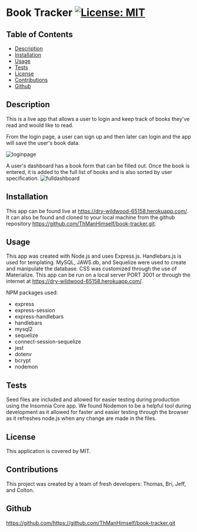 # Book Tracker [![License: MIT](https://img.shields.io/badge/License-MIT-yellow.svg)](https://opensource.org/licenses/MIT)

## Table of Contents
* [Description](#description)
* [Installation](#installation)
* [Usage](#usage)
* [Tests](#tests)
* [License](#license)
* [Contributions](#contributions)
* [Github](#github)


<a name='description'></a>
## Description
This is a live app that allows a user to login and keep track of books they've read and would like to read.

From the login  page, a user can sign up and then later can login and the app will save the user's book data.

![loginpage](https://user-images.githubusercontent.com/83994997/133014759-816a49f1-3c12-4bcf-83d9-27283ae8dcaf.png)

A user's dashboard has a book form that can be filled out.  Once the book is entered, it is added to the full list of books and is also sorted by user specification.
![fulldashboard](https://user-images.githubusercontent.com/83994997/133014065-f66817f3-8a81-4e9d-95e3-1594a08d4b2e.png)


<a name='installation'></a>
## Installation
This app can be found live at https://dry-wildwood-65158.herokuapp.com/. It can also be found and cloned to your local machine from the github repository https://github.com/ThManHimself/book-tracker.git.

<a name='usage'></a>
## Usage
This app was created with Node.js and uses Express.js. Handlebars.js is used for templating. MySQL, JAWS.db, and Sequelize were used to create and manipulate the database. CSS was customized through the use of Materialize. This app can be run on a local server PORT 3001 or through the internet at https://dry-wildwood-65158.herokuapp.com/.

NPM packages used:
  - express
  - express-session
  - express-handlebars
  - handlebars
  - mysql2
  - sequelize
  - connect-session-sequelize
  - jest
  - dotenv
  - bcrypt
  - nodemon

<a name='tests'></a>
## Tests
Seed files are included and allowed for easier testing during production using the Insomnia Core app. We found Nodemon to be a helpful tool during development as it allowed for faster and easier testing through the browser as it refreshes node.js when any change are made in the files.

<a name='license'></a>
## License
This application is covered by MIT.

<a name='contributions'></a>
## Contributions
This project was created by a team of fresh developers: Thomas, Bri, Jeff, and Colton.

<a name='github'></a>
## Github
https://github.com/https://github.com/ThManHimself/book-tracker.git